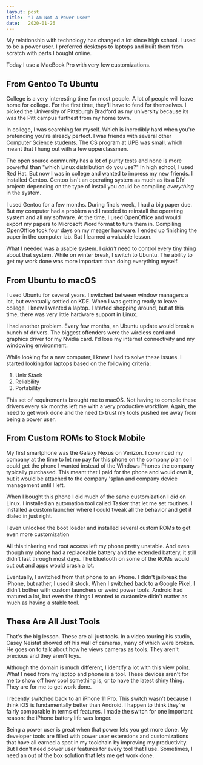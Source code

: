 ```yaml
---
layout: post
title:  "I Am Not A Power User"
date:   2020-01-26
---
```


My relationship with technology has changed a lot since high school.   I used to be a power user. I preferred desktops to laptops and built them from scratch with parts I bought online.

Today I use a MacBook Pro with very few customizations.

## From Gentoo To Ubuntu
College is a very interesting time for most people. A lot of people will leave home for college. For the first time, they'll have to fend for themselves. I picked the University of Pittsburgh Bradford as my university because its was the Pitt campus furthest from my home town.

In college, I was searching for myself. Which is incredibly hard when you're pretending you're already perfect. I was friends with several other Computer Science students. The CS program at UPB was small, which meant that I hung out with a few upperclassmen.

The open source community has a lot of purity tests and none is more powerful than "which Linux distribution do you use?" In high school, I used Red Hat. But now I was in college and wanted to impress my new friends. I installed Gentoo. Gentoo isn't an operating system as much as its a DIY project: depending on the type of install you could be compiling *everything* in the system.

I used Gentoo for a few months. During finals week, I had a big paper due. But my computer had a problem and I needed to reinstall the operating system and all my software. At the time, I used OpenOffice and would export my papers to Microsoft Word format to turn them in. Compiling OpenOffice took four days on my meager hardware. I ended up finishing the paper in the computer lab. But I learned a valuable lesson.

What I needed was a usable system. I *didn't* need to control every tiny thing about that system. While on winter break, I switch to Ubuntu. The ability to get my work done was more important than doing everything myself.

## From Ubuntu to macOS
I used Ubuntu for several years. I switched between window managers a lot, but eventually settled on KDE. When I was getting ready to leave college, I knew I wanted a laptop. I started shopping around, but at this time, there was very little hardware support in Linux.

I had another problem. Every few months, an Ubuntu update would break a bunch of drivers. The biggest offenders were the wireless card and graphics driver for my Nvidia card. I'd lose my internet connectivity and my windowing environment.

While looking for a new computer, I knew I had to solve these issues. I started looking for laptops based on the following criteria:
1. Unix Stack
2. Reliability
3. Portability

This set of requirements brought me to macOS. Not having to compile these drivers every six months left me with a very productive workflow. Again, the need to get work done and the need to trust my tools pushed me away from being a power user.

## From Custom ROMs to Stock Mobile
My first smartphone was the Galaxy Nexus on Verizon. I convinced my company at the time to let me pay for this phone on the company plan so I could get the phone I wanted instead of the Windows Phones the company typically purchased. This meant that I paid for the phone and would own it, but it would be attached to the company 'splan and company device management until I left.

When I bought this phone I did much of the same customization I did on Linux. I installed an automation tool called Tasker that let me set routines. I installed a custom launcher where I could tweak all the behavior and get it dialed in just right.

I even unlocked the boot loader and installed several custom ROMs to get even more customization

All this tinkering and root access left my phone pretty unstable. And even though my phone had a replaceable battery and the extended battery, it still didn't last through most days. The bluetooth on some of the ROMs would cut out and apps would crash a lot.

Eventually, I switched from that phone to an iPhone. I didn't jailbreak the iPhone, but rather, I used it stock. When I switched back to a Google Pixel, I didn't bother with custom launchers or weird power tools. Android had matured a lot, but even the things I wanted to customize didn't matter as much as having a stable tool.

## These Are All Just Tools
That's the big lesson. These are all just tools. In a video touring his studio, Casey Neistat showed off his wall of cameras, many of which were broken. He goes on to talk about how he views cameras as tools. They aren't precious and they aren't toys.

Although the domain is much different, I identify a lot with this view point. What I need from my laptop and phone is a tool. These devices aren't for me to show off how cool something is, or to have the latest shiny thing. They are for me to get work done.

I recently switched back to an iPhone 11 Pro. This switch wasn't because I think iOS is fundamentally better than Android. I happen to think they're fairly comparable in terms of features. I made the switch for one important reason: the iPhone battery life was longer.

Being a power user is great when that power lets you get more done. My developer tools are filled with power user extensions and customizations that have all earned a spot in my toolchain by improving my productivity. But I don't need power user features for every tool that I use. Sometimes, I need an out of the box solution that lets me get work done.